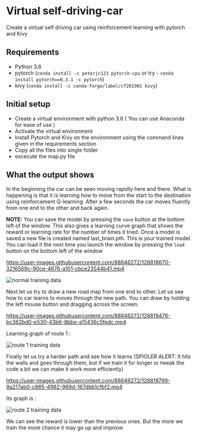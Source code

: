 # Virtual self-driving-car
Create a virtual self driving car using reinforcement learning with pytorch and Kivy

## Requirements 
- Python 3.6 
- pytorch (`conda install -c peterjc123 pytorch-cpu` or try - `conda install pytorch==0.3.1 -c pytorch`)
- kivy (`conda install -c conda-forge/label/cf201901 kivy`)

## Initial setup
- Create a virtual environment with python 3.6 ( You can use Anaconda for ease of use )
- Activate the virtual environment
- Install Pytorch and Kivy on the environment using the command lines given in the requirements section
- Copy all the files into single folder
- excecute the map.py file 

## What the output shows
In the beginning the car can be seen moving rapidly here and there. What is happening is that it is learning how to move from the start to the destination using reinforcement Q-learning. After a few seconds the car moves fluently from one end to the other and back again.

**NOTE:** You can save the model by pressing the `save` button at the bottom left of the window. This also gives a learning curve graph that shows the reward or learning rate for the number of times it tried.
Once a model is saved a new file is created named last_brain.pth. This is your trained model. You can load it the next time you launch the window by pressing the `load` button on the bottom left of the window

https://user-images.githubusercontent.com/88646272/128818670-3216569c-90ce-4676-a101-cbce23544b41.mp4

![normal training data](https://user-images.githubusercontent.com/88646272/128819378-af71d07d-ffe6-4fb7-a31e-071f17f89d71.PNG)


Next let us try to draw a new road map from one end to other. Let us see how to car learns to moves through the new path. You can draw by holding the left mouse button and dragging across the screen.

https://user-images.githubusercontent.com/88646272/128819476-bc362bd0-e530-43b6-8bbe-a15436c5fedc.mp4

Learning graph of route 1 :

![route 1 training data](https://user-images.githubusercontent.com/88646272/128819582-b53778d9-8432-42d0-8c3d-2285361e3569.PNG)

Finally let us try a harder path and see how it learns (SPIOLER ALERT: It hits the walls and goes through them, but if we train it for longer or tweak the code a bit we can make it work more efficiently)


https://user-images.githubusercontent.com/88646272/128819799-9a217ab0-c865-4982-969d-167dbb1cfbf2.mp4

Its graph is :

![route 2 training data](https://user-images.githubusercontent.com/88646272/128819933-93702be6-bfcb-42e2-a953-12e0f4ae2f70.PNG)

We can see the reward is lower than the previous ones. But the more we train the more chance it may go up and improve
